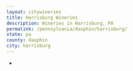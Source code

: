 ```yaml
---
layout: citywineries
title: Harrisburg Wineries
description: Wineries in Harrisburg, PA
permalink: /pennsylvania/dauphin/harrisburg/
state: pa
county: dauphin
city: harrisburg
---
```

-
